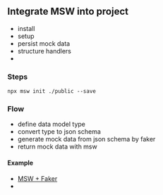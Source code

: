 ## Integrate MSW into project
- install
- setup
- persist mock data
- structure handlers
- 

### Steps
```node
npx msw init ./public --save 
```

### Flow
- define data model type
- convert type to json schema
- generate mock data from json schema by faker
- return mock data with msw

#### Example
- [MSW + Faker](https://medium.com/admitad-tech/mocks-without-roadblocks-the-magic-of-mswjs-faker-js-306541458c2a)
- 